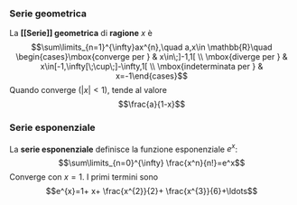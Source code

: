 ### Serie geometrica
La **[[Serie]] geometrica** di **ragione** $x$ è
$$\sum\limits_{n=1}^{\infty}ax^{n},\quad a,x\in \mathbb{R}\quad \begin{cases}\mbox{converge per } & x\in\;]-1,1[ \\ \mbox{diverge per } & x\in[-1,\infty[\;\cup\;]-\infty,1[ \\ \mbox{indeterminata per } & x=-1\end{cases}$$
Quando converge ($\lvert x \rvert<1$), tende al valore
$$\frac{a}{1-x}$$
### Serie esponenziale
La **serie esponenziale** definisce la funzione esponenziale $e^{x}$:
$$\sum\limits_{n=0}^{\infty} \frac{x^n}{n!}=e^x$$
Converge con $x=1$. I primi termini sono
$$e^{x}=1+ x+ \frac{x^{2}}{2}+ \frac{x^{3}}{6}+\ldots$$
